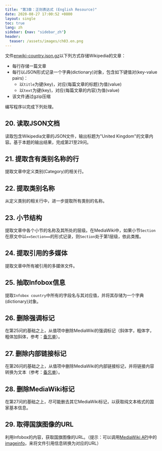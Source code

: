 ```yaml
---
title: "第3章：正则表达式 (English Resource)"
date: 2020-08-27 17:00:52 +0800
layout: single
toc: true
lang: zh
sidebar: {nav: "sidebar_zh"}
header:
  teaser: /assets/images/ch03.en.png
---
```


文件[enwiki-country.json.gz](/data/enwiki-country.json.gz)以下列方式存储Wikipedia的文章：

+ 每行存储一篇文章
+ 每行以JSON形式记录一个字典(dictionary)对象，包含如下键值对(key-value pairs)：
    + 以`title`为键(key)，对应{每篇文章的标题}为值(value)
    + 以`text`为键(key)，对应{每篇文章的内容}为值(value)
+ 该文件通过gzip压缩

编写程序以完成下列处理。

## 20. 读取JSON文档
读取包含Wikipedia文章的JSON文件，输出标题为"United Kingdom"的文章内容。基于本题的输出结果，完成第21至29问。

## 21. 提取含有类别名称的行
提取文章中定义类别(Category)的相关行。

## 22. 提取类别名称
从定义类别的相关行中，进一步提取所有类别的名称。

## 23. 小节结构
提取文章中各个小节的名称及其所处的层级。在MediaWiki中，如果小节`Section`在原文中以`==Section==`的形式记录，则`Section`处于第1层级，依此类推。


## 24. 提取引用的多媒体
提取文章中所有被引用的多媒体文件。

## 25. 抽取Infobox信息
提取`Infobox country`中所有的字段名与其对应值，并将其存储为一个字典(dictionary)对象。

## 26. 删除强调标记
在第25问的基础之上，从值项中删除MediaWiki的强调标记（斜体字，粗体字，粗体加斜体，参考：[备忘单](https://zh.wikipedia.org/zh-cn/Wikipedia:備忘單)）。

## 27. 删除内部链接标记
在第26问的基础之上，从值项中删除MediaWiki的内部链接标记，并将链接内容转换为文本（参考：[备忘单](https://zh.wikipedia.org/zh-cn/Wikipedia:備忘單)）。

## 28. 删除MediaWiki标记
在第27问的基础之上，尽可能删去其它MediaWiki标记，以获取纯文本格式的国家基本信息。

## 29. 取得国旗图像的URL
利用Infobox的内容，获取国旗图像的URL。（提示：可以调用[MediaWiki API](http://www.mediawiki.org/wiki/API:Main_page/ja)中的[imageinfo](https://www.mediawiki.org/wiki/API:Imageinfo)，来将文件引用信息转换为对应的URL）
